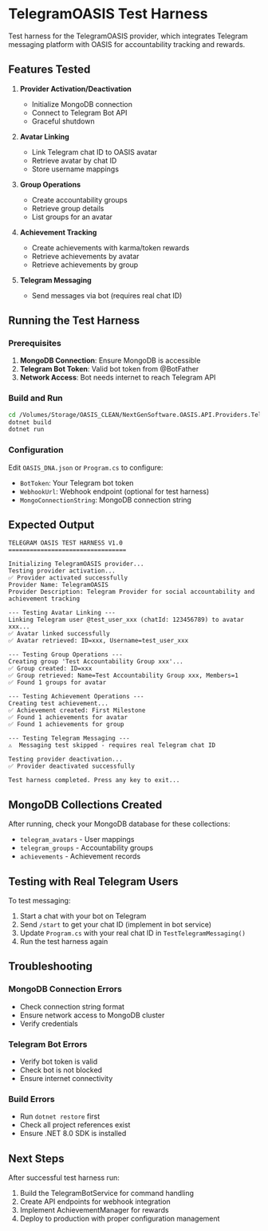 # TelegramOASIS Test Harness

Test harness for the TelegramOASIS provider, which integrates Telegram messaging platform with OASIS for accountability tracking and rewards.

## Features Tested

1. **Provider Activation/Deactivation**
   - Initialize MongoDB connection
   - Connect to Telegram Bot API
   - Graceful shutdown

2. **Avatar Linking**
   - Link Telegram chat ID to OASIS avatar
   - Retrieve avatar by chat ID
   - Store username mappings

3. **Group Operations**
   - Create accountability groups
   - Retrieve group details
   - List groups for an avatar

4. **Achievement Tracking**
   - Create achievements with karma/token rewards
   - Retrieve achievements by avatar
   - Retrieve achievements by group

5. **Telegram Messaging**
   - Send messages via bot (requires real chat ID)

## Running the Test Harness

### Prerequisites

1. **MongoDB Connection**: Ensure MongoDB is accessible
2. **Telegram Bot Token**: Valid bot token from @BotFather
3. **Network Access**: Bot needs internet to reach Telegram API

### Build and Run

```bash
cd /Volumes/Storage/OASIS_CLEAN/NextGenSoftware.OASIS.API.Providers.TelegramOASIS.TestHarness
dotnet build
dotnet run
```

### Configuration

Edit `OASIS_DNA.json` or `Program.cs` to configure:

- `BotToken`: Your Telegram bot token
- `WebhookUrl`: Webhook endpoint (optional for test harness)
- `MongoConnectionString`: MongoDB connection string

## Expected Output

```
TELEGRAM OASIS TEST HARNESS V1.0
=================================

Initializing TelegramOASIS provider...
Testing provider activation...
✅ Provider activated successfully
Provider Name: TelegramOASIS
Provider Description: Telegram Provider for social accountability and achievement tracking

--- Testing Avatar Linking ---
Linking Telegram user @test_user_xxx (chatId: 123456789) to avatar xxx...
✅ Avatar linked successfully
✅ Avatar retrieved: ID=xxx, Username=test_user_xxx

--- Testing Group Operations ---
Creating group 'Test Accountability Group xxx'...
✅ Group created: ID=xxx
✅ Group retrieved: Name=Test Accountability Group xxx, Members=1
✅ Found 1 groups for avatar

--- Testing Achievement Operations ---
Creating test achievement...
✅ Achievement created: First Milestone
✅ Found 1 achievements for avatar
✅ Found 1 achievements for group

--- Testing Telegram Messaging ---
⚠️  Messaging test skipped - requires real Telegram chat ID

Testing provider deactivation...
✅ Provider deactivated successfully

Test harness completed. Press any key to exit...
```

## MongoDB Collections Created

After running, check your MongoDB database for these collections:

- `telegram_avatars` - User mappings
- `telegram_groups` - Accountability groups  
- `achievements` - Achievement records

## Testing with Real Telegram Users

To test messaging:

1. Start a chat with your bot on Telegram
2. Send `/start` to get your chat ID (implement in bot service)
3. Update `Program.cs` with your real chat ID in `TestTelegramMessaging()`
4. Run the test harness again

## Troubleshooting

### MongoDB Connection Errors
- Check connection string format
- Ensure network access to MongoDB cluster
- Verify credentials

### Telegram Bot Errors
- Verify bot token is valid
- Check bot is not blocked
- Ensure internet connectivity

### Build Errors
- Run `dotnet restore` first
- Check all project references exist
- Ensure .NET 8.0 SDK is installed

## Next Steps

After successful test harness run:

1. Build the TelegramBotService for command handling
2. Create API endpoints for webhook integration
3. Implement AchievementManager for rewards
4. Deploy to production with proper configuration management





